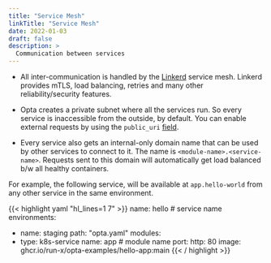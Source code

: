 ```yaml
---
title: "Service Mesh"
linkTitle: "Service Mesh"
date: 2022-01-03
draft: false
description: >
  Communication between services
---
```


- All inter-communication is handled by the [Linkerd](https://linkerd.io/) service mesh. Linkerd provides mTLS, load balancing, retries and many other reliability/security features.

- Opta creates a private subnet where all the services run. So every service is inaccessible from the outside, by default. You can enable external requests by using the `public_uri` [field](/reference/aws/service_modules/aws-k8s-service).

- Every service also gets an internal-only domain name that can be used by other
  services to connect to it. The name is `<module-name>.<service-name>`. Requests
  sent to this domain will automatically get load balanced b/w all healthy
  containers.

For example, the following service, will be available at `app.hello-world` from any other service in the same environment.

{{< highlight yaml "hl_lines=1 7" >}}
name: hello # service name
environments:
  - name: staging
    path: "opta.yaml"
modules:
  - type: k8s-service
    name: app # module name
    port:
      http: 80
    image: ghcr.io/run-x/opta-examples/hello-app:main
{{< / highlight >}}
